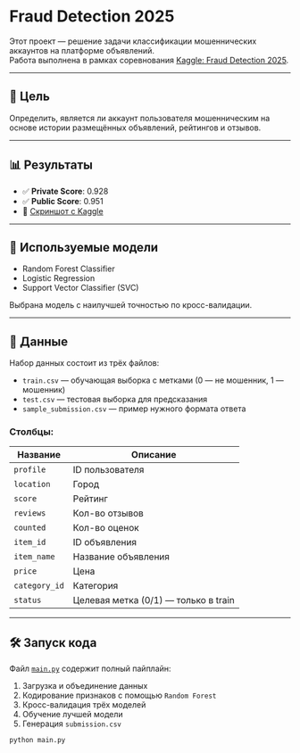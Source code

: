 # Fraud Detection 2025

Этот проект — решение задачи классификации мошеннических аккаунтов на платформе объявлений.  
Работа выполнена в рамках соревнования [Kaggle: Fraud Detection 2025](https://www.kaggle.com/competitions/fraud-detection-2025/overview).

---

## 🎯 Цель

Определить, является ли аккаунт пользователя мошенническим на основе истории размещённых объявлений, рейтингов и отзывов.

---

## 📊 Результаты

- ✅ **Private Score**: 0.928  
- ✅ **Public Score**: 0.951  
- 📸 [Скриншот с Kaggle](./kaagle.png)

---

## 🧠 Используемые модели

- Random Forest Classifier
- Logistic Regression
- Support Vector Classifier (SVC)

Выбрана модель с наилучшей точностью по кросс-валидации.

---

## 📁 Данные

Набор данных состоит из трёх файлов:

- `train.csv` — обучающая выборка с метками (0 — не мошенник, 1 — мошенник)
- `test.csv` — тестовая выборка для предсказания
- `sample_submission.csv` — пример нужного формата ответа

### Столбцы:

| Название      | Описание |
|---------------|----------|
| `profile`     | ID пользователя |
| `location`    | Город |
| `score`       | Рейтинг |
| `reviews`     | Кол-во отзывов |
| `counted`     | Кол-во оценок |
| `item_id`     | ID объявления |
| `item_name`   | Название объявления |
| `price`       | Цена |
| `category_id` | Категория |
| `status`      | Целевая метка (0/1) — только в train |

---

## 🛠 Запуск кода

Файл [`main.py`](./main.py) содержит полный пайплайн:

1. Загрузка и объединение данных
2. Кодирование признаков с помощью `Random Forest`
3. Кросс-валидация трёх моделей
4. Обучение лучшей модели
5. Генерация `submission.csv`

```bash
python main.py
